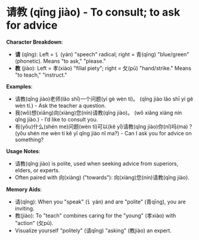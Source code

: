 # **请教 (qǐng jiào) - To consult; to ask for advice**

**Character Breakdown**:  
- **请** (qǐng): Left = 讠(yán) "speech" radical; right = 青(qīng) "blue/green" (phonetic). Means "to ask," "please."  
- **教** (jiào): Left = 孝(xiào) "filial piety"; right = 攵(pū) "hand/strike." Means "to teach," "instruct."

**Examples**:  
- 请教(qǐng jiào)老师(lǎo shī)一个问题(yí gè wèn tí)。 (qǐng jiào lǎo shī yí gè wèn tí.) - Ask the teacher a question.  
- 我(wǒ)想(xiǎng)向(xiàng)您(nín)请教(qǐng jiào)。 (wǒ xiǎng xiàng nín qǐng jiào.) - I’d like to consult you.  
- 有(yǒu)什么(shén me)问题(wèn tí)可以(kě yǐ)请教(qǐng jiào)你(nǐ)吗(ma)？ (yǒu shén me wèn tí kě yǐ qǐng jiào nǐ ma?) - Can I ask you for advice on something?

**Usage Notes**:  
- 请教(qǐng jiào) is polite, used when seeking advice from superiors, elders, or experts.  
- Often paired with 向(xiàng) ("towards"): 向(xiàng)您(nín)请教(qǐng jiào).

**Memory Aids**:  
- 请(qǐng): When you "speak" (讠yán) and are "polite" (青qīng), you are inviting.  
- 教(jiào): To "teach" combines caring for the "young" (孝xiào) with "action" (攵pū).  
- Visualize yourself "politely" (请qǐng) "asking" (教jiào) an expert.